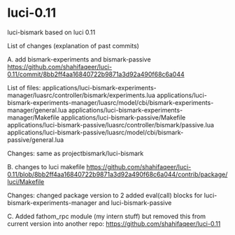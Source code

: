 luci-0.11
=========
luci-bismark based on luci 0.11

List of changes (explanation of past commits)

A. add bismark-experiments and bismark-passive
https://github.com/shahifaqeer/luci-0.11/commit/8bb2ff4aa16840722b9871a3d92a490f68c6a044

List of files:
applications/luci-bismark-experiments-manager/luasrc/controller/bismark/experiments.lua
applications/luci-bismark-experiments-manager/luasrc/model/cbi/bismark-experiments-manager/general.lua
applications/luci-bismark-experiments-manager/Makefile
applications/luci-bismark-passive/Makefile
applications/luci-bismark-passive/luasrc/controller/bismark/passive.lua
applications/luci-bismark-passive/luasrc/model/cbi/bismark-passive/general.lua

Changes: same as projectbismark/luci-bismark


B. changes to luci makefile
https://github.com/shahifaqeer/luci-0.11/blob/8bb2ff4aa16840722b9871a3d92a490f68c6a044/contrib/package/luci/Makefile

Changes:
changed package version to 2
added eval(call) blocks for luci-bismark-experiments-manager and luci-bismark-passive


C. Added fathom_rpc module (my intern stuff) but removed this from current version into another repo: https://github.com/shahifaqeer/luci-0.11
